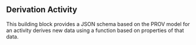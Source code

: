 ## Derivation Activity 

This building block provides a JSON schema based on the PROV model for an activity derives new data using a function based on properties of that data. 





